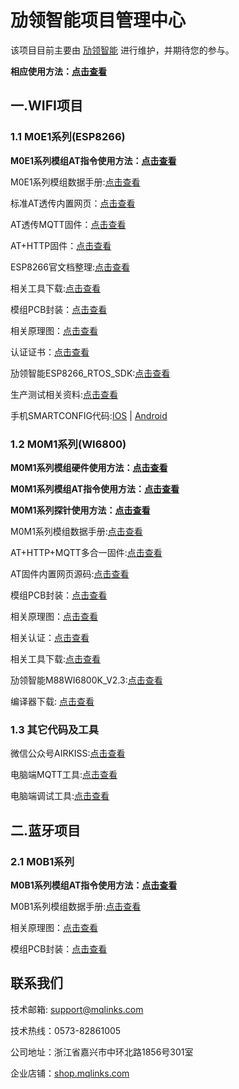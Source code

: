 # 劢领智能项目管理中心

该项目目前主要由 [劢领智能](https://www.mqlinks.com) 进行维护，并期待您的参与。

**相应使用方法：[点击查看](https://blog.csdn.net/mqlinks)**

## 一.WIFI项目

### 1.1 M0E1系列(ESP8266)

**M0E1系列模组AT指令使用方法：[点击查看](https://blog.csdn.net/mqlinks/category_8650739.html)**

M0E1系列模组数据手册:[点击查看](http://mqlinks.tpddns.cn:1888/kodexplorer/index.php?share/folder&user=100&sid=agu3FSUR)

标准AT透传内置网页：[点击查看](/WIFI/M0E1_ESP8266/AT)

AT透传MQTT固件：[点击查看](/WIFI/M0E1_ESP8266/MQTT)

AT+HTTP固件：[点击查看](/WIFI/M0E1_ESP8266/AT_HTTP)

ESP8266官文档整理:[点击查看](http://mqlinks.tpddns.cn:1888/kodexplorer/index.php?share/folder&user=100&sid=zsTHje6Y)

相关工具下载:[点击查看](http://mqlinks.tpddns.cn:1888/kodexplorer/index.php?share/folder&user=100&sid=Di6XTcsn)

模组PCB封装：[点击查看](http://mqlinks.tpddns.cn:1888/kodexplorer/index.php?share/folder&user=100&sid=YimgcMut)

相关原理图：[点击查看](http://mqlinks.tpddns.cn:1888/kodexplorer/index.php?share/folder&user=100&sid=TU5Wu3DS)

认证证书：[点击查看](http://mqlinks.tpddns.cn:1888/kodexplorer/index.php?share/folder&user=100&sid=2GMdnFKV)

劢领智能ESP8266_RTOS_SDK:[点击查看](https://gitee.com/mqlinks/MYLINKS_ESP8266_RTOS_SDK-2.0.0)

生产测试相关资料:[点击查看](http://mqlinks.tpddns.cn/kodexplorer/index.php?share/folder&user=100&sid=xTGS5fcE)

手机SMARTCONFIG代码:[IOS](https://github.com/EspressifApp/EsptouchForIOS) | [Android](https://github.com/EspressifApp/EsptouchForAndroid)


### 1.2 M0M1系列(WI6800)

**M0M1系列模组硬件使用方法：[点击查看](https://blog.csdn.net/mqlinks/category_7741770.html)**

**M0M1系列模组AT指令使用方法：[点击查看](https://blog.csdn.net/mqlinks/category_7741771.html)**

**M0M1系列探针使用方法：[点击查看](https://blog.csdn.net/mqlinks/category_7765471.html)**

M0M1系列模组数据手册:[点击查看](http://mqlinks.tpddns.cn:1888/kodexplorer/index.php?share/folder&user=100&sid=qHFDuW3V)

AT+HTTP+MQTT多合一固件:[点击查看](/WIFI/M0M1_WI6800/AT)

AT固件内置网页源码:[点击查看](http://mqlinks.tpddns.cn:1888/kodexplorer/index.php?share/folder&user=100&sid=xibQaNmG)

模组PCB封装：[点击查看](http://mqlinks.tpddns.cn:1888/kodexplorer/index.php?share/folder&user=100&sid=9QvTKuDq)

相关原理图：[点击查看](http://mqlinks.tpddns.cn:1888/kodexplorer/index.php?share/folder&user=100&sid=HehGnrUp)

相关认证：[点击查看](http://mqlinks.tpddns.cn:1888/kodexplorer/index.php?share/folder&user=100&sid=ICYUyMAX)

相关工具下载:[点击查看](http://mqlinks.tpddns.cn:1888/kodexplorer/index.php?share/folder&user=100&sid=4j59Hp8y)

劢领智能M88WI6800K_V2.3:[点击查看](https://gitee.com/mqlinks/MYLINKS_M88WI6800K_V2.3)

编译器下载: [点击查看](http://mqlinks.tpddns.cn:1888/kodexplorer/index.php?share/folder&user=100&sid=W7HJbgc2)


### 1.3 其它代码及工具

微信公众号AIRKISS:[点击查看](/WIFI/WECHAT_AIRKISS)

电脑端MQTT工具:[点击查看](http://mqlinks.tpddns.cn:1888/kodexplorer/index.php?share/folder&user=100&sid=hbwN5kUE)

电脑端调试工具:[点击查看](http://mqlinks.tpddns.cn:1888/kodexplorer/index.php?share/folder&user=100&sid=a9pU2gZH)

## 二.蓝牙项目

### 2.1 M0B1系列
**M0B1系列模组AT指令使用方法：[点击查看](https://blog.csdn.net/mqlinks/category_9414446.html)**

M0B1系列模组数据手册:[点击查看](http://mqlinks.tpddns.cn:1888/kodexplorer/index.php?share/folder&user=100&sid=NDwqx5jn)

相关原理图：[点击查看](http://mqlinks.tpddns.cn:1888/kodexplorer/index.php?share/folder&user=100&sid=x6QBDCRr)

模组PCB封装：[点击查看](http://mqlinks.tpddns.cn:1888/kodexplorer/index.php?share/folder&user=100&sid=IJFigWzn)



## 联系我们

技术邮箱: support@mqlinks.com

技术热线：0573-82861005

公司地址：浙江省嘉兴市中环北路1856号301室

企业店铺：[shop.mqlinks.com](http://shop.mqlinks.com)
